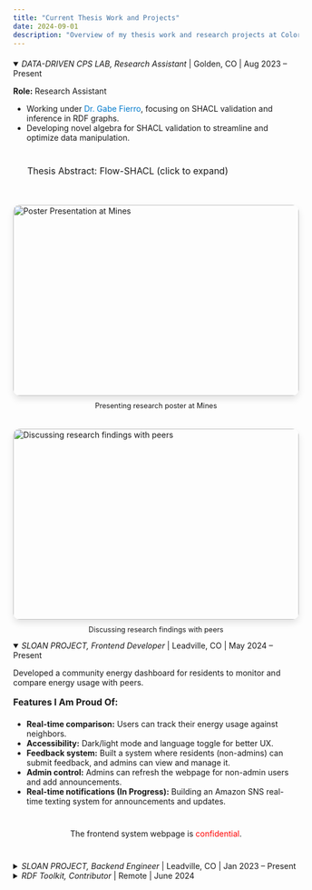 ```yaml
---
title: "Current Thesis Work and Projects"
date: 2024-09-01
description: "Overview of my thesis work and research projects at Colorado School of Mines and beyond."
---
```


<!-- DATA-DRIVEN CPS LAB -->
<details class="work-details" open style="margin-top: 20px;">
  <summary class="work-summary">
    <span style="font-style: italic;">DATA-DRIVEN CPS LAB, Research Assistant</span> | Golden, CO | Aug 2023 – Present 
    <a href="https://datadrivencps.github.io/website/" target="_blank" class="work-link" style="color: inherit; text-decoration: none;">
      <i class="fas fa-external-link-alt"></i>
    </a>
  </summary>
  <div class="work-content">
    <p><i class="fas fa-user-tie"></i> <strong>Role:</strong> Research Assistant</p>
    <ul>
      <li>Working under <a href="https://gtf.fyi/" style="color: #007acc; text-decoration: none;">Dr. Gabe Fierro</a>, focusing on SHACL validation and inference in RDF graphs.</li>
      <li>Developing novel algebra for SHACL validation to streamline and optimize data manipulation.</li>
    </ul>
    <div id="abstract-container" style="background-color: var(--note-bg-light); border: 1px solid var(--note-color-light); border-radius: 10px; padding: 20px 25px; margin-top: 20px; margin-right: 20px; cursor: pointer;" onclick="toggleAbstract()">
  <h4 id="abstract-title" style="margin: 0; font-size: 1rem; color: inherit; font-weight: 400;">
    Thesis Abstract: Flow-SHACL (click to expand) 
    <i id="toggle-icon" class="fas fa-chevron-down" style="font-size: 0.9rem; color: inherit;"></i>
  </h4>
</div>
    <div id="abstract-content" style="height: 0; overflow: hidden; transition: height 0.3s ease; margin-top: 10px; padding-left: 10px;">
      <p><strong>Flow-SHACL</strong> addresses the limitations of existing SHACL validators. SHACL (Shapes Constraint Language) is a W3C standard used to validate RDF (Resource Description Framework) data against a set of conditions or "shapes."</p>
      <p>Traditional SHACL validators face performance challenges, especially as <a href="https://www.ontotext.com/knowledgehub/fundamentals/what-is-a-knowledge-graph/" target="_blank" style="color: #007acc; text-decoration: none;">knowledge graphs</a> scale to millions or billions of nodes. <strong>Flow-SHACL</strong> tackles this issue with a dataflow-based approach, constructing an optimized data structure that maps SHACL operations as a dataflow graph.</p>
      <p>This novel approach not only improves performance but also enables inference capabilities, providing deeper insights into the validation process and offering a more scalable solution for handling large knowledge graphs.</p>
    </div>
    <!-- Images Section -->
    <div style="display: flex; flex-wrap: wrap; gap: 20px; margin-top: 20px;">
      <div style="flex: 1; min-width: 280px;">
        <div style="position: relative; padding-bottom: 66.66%; height: 0; overflow: hidden; border-radius: 12px; box-shadow: 0 6px 12px rgba(0, 0, 0, 0.1);">
          <img src="/images/research/r1.jpg" alt="Poster Presentation at Mines" style="position: absolute; top: 0; left: 0; width: 100%; height: 100%; object-fit: cover;">
        </div>
        <p style="text-align: center; font-size: 0.9em; color: inherit; margin-top: 10px;">Presenting research poster at Mines</p>
      </div>
      <div style="flex: 1; min-width: 280px;">
        <div style="position: relative; padding-bottom: 66.66%; height: 0; overflow: hidden; border-radius: 12px; box-shadow: 0 6px 12px rgba(0, 0, 0, 0.1);">
          <img src="/images/research/r2.jpg" alt="Discussing research findings with peers" style="position: absolute; top: 0; left: 0; width: 100%; height: 100%; object-fit: cover;">
        </div>
        <p style="text-align: center; font-size: 0.9em; color: inherit; margin-top: 10px;">Discussing research findings with peers</p>
      </div>
    </div>
  </div>
</details>


<script>
  function toggleAbstract() {
    var content = document.getElementById('abstract-content');
    var icon = document.getElementById('toggle-icon');
    var title = document.getElementById('abstract-title');
    
    if (content.style.height === "0px" || content.style.height === "") {
      content.style.height = content.scrollHeight + "px"; // Set height to scrollHeight for smooth expansion
      icon.classList.remove("fa-chevron-down");
      icon.classList.add("fa-chevron-up");
      title.innerHTML = 'Thesis Abstract: Flow-SHACL (click to collapse) <i id="toggle-icon" class="fas fa-chevron-up" style="font-size: 0.9rem;"></i>';
    } else {
      content.style.height = "0px"; // Collapse
      icon.classList.remove("fa-chevron-up");
      icon.classList.add("fa-chevron-down");
      title.innerHTML = 'Thesis Abstract: Flow-SHACL (click to expand) <i id="toggle-icon" class="fas fa-chevron-down" style="font-size: 0.9rem;"></i>';
    }
  }
</script>

<!-- CSS for uniform image sizes -->
<style>
/* Styling the container holding the images */
/* Styling the container holding the images */
.award-images {
  display: flex;
  gap: 20px; /* Increase the gap between images for better spacing */
  justify-content: space-between;
  flex-wrap: wrap;
  margin-top: 15px; /* Add spacing between text and images */
  margin-bottom: 30px; /* Add more space below the image container */
  margin-right: 30px; /* Add more space below the image container */
  padding: 10px; /* Add padding around the container */
  border-radius: 10px; /* Add rounded corners to the image container */
  /* background-color: rgba(240, 240, 240, 0.5); Light background for image container */
}

/* Make all images uniform in size */
.uniform-img {
  width: 45%;
  height: 250px; /* Set a fixed height for uniformity */
  object-fit: cover;
  border-radius: 8px; /* Keep images rounded */
  box-shadow: 0 4px 8px rgba(0, 0, 0, 0.1); /* Add a subtle shadow for depth */
  transition: transform 0.3s ease, box-shadow 0.3s ease; /* Smooth transition */
}

/* Responsive design for smaller screens */
@media (max-width: 768px) {
  .uniform-img {
    width: 100%; /* Make the images take full width on mobile */
    height: auto; /* Allow height to adjust with the aspect ratio */
  }
}


</style>
<div class="section-spacing"></div>

<!-- SLOAN PROJECT Frontend Developer -->
<details class="work-details" open>
  <summary class="work-summary">
    <span style="font-style: italic;">SLOAN PROJECT, Frontend Developer</span> | Leadville, CO | May 2024 – Present
  </summary>
  <div>
    <p>Developed a community energy dashboard for residents to monitor and compare energy usage with peers.</p>
    <p style="position: relative; font-size: 1rem; color: var(--primary-color); padding-bottom: 5px; margin-bottom: 15px; font-weight: bold; margin-right: 15px;">
      Features I Am Proud Of:
      <span style="position: absolute; bottom: 0; left: 0; width: 100%; height: 2px; background-color: var(--primary-color);"></span>
    </p>
    <ul>
      <li><strong>Real-time comparison:</strong> Users can track their energy usage against neighbors.</li>
      <li><strong>Accessibility:</strong> Dark/light mode and language toggle for better UX.</li>
      <li><strong>Feedback system:</strong> Built a system where residents (non-admins) can submit feedback, and admins can view and manage it.</li>
      <li><strong>Admin control:</strong> Admins can refresh the webpage for non-admin users and add announcements.</li>
      <li><strong>Real-time notifications (In Progress):</strong> Building an Amazon SNS real-time texting system for announcements and updates.</li>
    </ul>
  </div>
  
  <!-- Confidential Block with Balanced Margins and Note Colors -->
  <div style="padding: 20px; border-radius: 10px; background-color: var(--note-bg-light); margin: 20px; border-left: 5px solid var(--note-color-light); text-align: center;">
    <p style="margin: 0; font-size: 1em; color: var(--primary-color);">
      The frontend system webpage is <span style="color: red;">confidential</span>.
    </p>
  </div>
</details>

<div class="section-spacing"></div>

<!-- SLOAN PROJECT Backend Engineer -->
<details class="work-details">
  <summary class="work-summary">
    <span style="font-style: italic;">SLOAN PROJECT, Backend Engineer</span> | Leadville, CO | Jan 2023 – Present 
    <a href="https://www.nrel.gov/" target="_blank" class="work-link">
      <!-- <i class="fas fa-external-link-alt"></i> -->
    </a>
  </summary>
  <div>
    <p><i class="fas fa-user-tie"></i> <strong>Role:</strong> Backend Engineer</p>
    <ul>
      <li>Helped optimize backend architecture for efficient data processing and retrieval.</li>
      <li>Collaborated closely with engineers and professors from various departments to meet interdisciplinary project needs.</li>
      <li>Ensured seamless integration between frontend and backend components.</li>
    </ul>
  </div>
</details>


<div class="section-spacing"></div>


<!-- RDF Toolkit -->
<details class="work-details">
  <summary class="work-summary">
    <span style="font-style: italic;">RDF Toolkit, Contributor</span> | Remote | June 2024
    <a href="https://ontology.brickschema.org/" target="_blank" class="work-link">
      <i class="fas fa-external-link-alt"></i>
    </a>
  </summary>
  <div>
    <p><i class="fas fa-user-tie"></i> <strong>Role:</strong> Contributor</p>
    <ul>
      <li>Built search functionality using Fuse.js for RDF Toolkit, a TypeScript library for RDF data manipulation.</li>
    </ul>
  </div>
</details>
